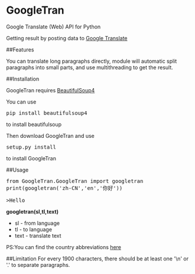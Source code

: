 GoogleTran
==========

Google Translate (Web) API for Python

Getting result by posting data to [Google Translate](http://translate.google.com)

##Features

You can translate long paragraphs directly, module will automatic split paragraphs into small parts, and use multithreading to get the result.

##Installation

GoogleTran requires [BeautifulSoup4](translate.google.com)

You can use
<pre>
pip install beautifulsoup4
</pre>

to install beautifulsoup

Then download GoogleTran and use
<pre>
setup.py install
</pre>

to install GoogleTran

##Usage
<pre>
from GoogleTran.GoogleTran import googletran
print(googletran('zh-CN','en','你好'))

>Hello
</pre>

**googletran(sl,tl,text)**

- sl - from language
- tl - to language
- text - translate text

PS:You can find the country abbreviations [here](https://developers.google.com/translate/v2/using_rest#target)

##Limitation
For every 1900 characters, there should be at least one '\n' or '.' to separate paragraphs.